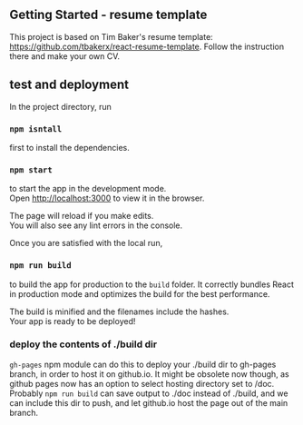 ## Getting Started - resume template

This project is based on Tim Baker's resume template: https://github.com/tbakerx/react-resume-template.
Follow the instruction there and make your own CV.

## test and deployment

In the project directory, run

### `npm isntall`
first to install the dependencies.

### `npm start`

to start the app in the development mode.\
Open [http://localhost:3000](http://localhost:3000) to view it in the browser.

The page will reload if you make edits.\
You will also see any lint errors in the console.

Once you are satisfied with the local run,

### `npm run build`

to build the app for production to the `build` folder.
It correctly bundles React in production mode and optimizes the build for the best performance.

The build is minified and the filenames include the hashes.\
Your app is ready to be deployed!

### deploy the contents of ./build dir

`gh-pages` npm module can do this to deploy your ./build dir to gh-pages branch, in order to host it on github.io.
It might be obsolete now though, as github pages now has an option to select hosting directory set to /doc.
Probably `npm run build` can save output to ./doc instead of ./build, and we can include this dir to push, and let github.io host the page out of the main branch.

